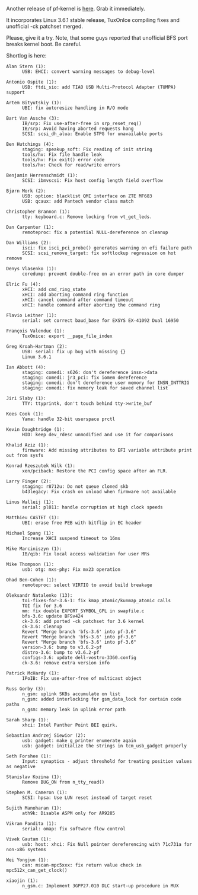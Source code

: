 Another release of pf-kernel is
[here](http://pf.natalenko.name/sources/3.6/patch-3.6.2-pf.bz2). Grab it
immediately.  
  
It incorporates Linux 3.6.1 stable release, TuxOnIce compiling fixes and
unofficial -ck patchset merged.  
  
Please, give it a try. Note, that some guys reported that unofficial BFS port
breaks kernel boot. Be careful.  
  
Shortlog is here:  
  

    
    
    Alan Stern (1):  
          USB: EHCI: convert warning messages to debug-level  
      
    Antonio Ospite (1):  
          USB: ftdi_sio: add TIAO USB Multi-Protocol Adapter (TUMPA) support  
      
    Artem Bityutskiy (1):  
          UBI: fix autoresize handling in R/O mode  
      
    Bart Van Assche (3):  
          IB/srp: Fix use-after-free in srp_reset_req()  
          IB/srp: Avoid having aborted requests hang  
          SCSI: scsi_dh_alua: Enable STPG for unavailable ports  
      
    Ben Hutchings (4):  
          staging: speakup_soft: Fix reading of init string  
          tools/hv: Fix file handle leak  
          tools/hv: Fix exit() error code  
          tools/hv: Check for read/write errors  
      
    Benjamin Herrenschmidt (1):  
          SCSI: ibmvscsi: Fix host config length field overflow  
      
    Bjørn Mork (2):  
          USB: option: blacklist QMI interface on ZTE MF683  
          USB: qcaux: add Pantech vendor class match  
      
    Christopher Brannon (1):  
          tty: keyboard.c: Remove locking from vt_get_leds.  
      
    Dan Carpenter (1):  
          remoteproc: fix a potential NULL-dereference on cleanup  
      
    Dan Williams (2):  
          isci: fix isci_pci_probe() generates warning on efi failure path  
          SCSI: scsi_remove_target: fix softlockup regression on hot remove  
      
    Denys Vlasenko (1):  
          coredump: prevent double-free on an error path in core dumper  
      
    Elric Fu (4):  
          xHCI: add cmd_ring_state  
          xHCI: add aborting command ring function  
          xHCI: cancel command after command timeout  
          xHCI: handle command after aborting the command ring  
      
    Flavio Leitner (1):  
          serial: set correct baud_base for EXSYS EX-41092 Dual 16950  
      
    François Valenduc (1):  
          TuxOnice: export __page_file_index  
      
    Greg Kroah-Hartman (2):  
          USB: serial: fix up bug with missing {}  
          Linux 3.6.1  
      
    Ian Abbott (4):  
          staging: comedi: s626: don't dereference insn->data  
          staging: comedi: jr3_pci: fix iomem dereference  
          staging: comedi: don't dereference user memory for INSN_INTTRIG  
          staging: comedi: fix memory leak for saved channel list  
      
    Jiri Slaby (1):  
          TTY: ttyprintk, don't touch behind tty->write_buf  
      
    Kees Cook (1):  
          Yama: handle 32-bit userspace prctl  
      
    Kevin Daughtridge (1):  
          HID: keep dev_rdesc unmodified and use it for comparisons  
      
    Khalid Aziz (1):  
          firmware: Add missing attributes to EFI variable attribute print out from sysfs  
      
    Konrad Rzeszutek Wilk (1):  
          xen/pciback: Restore the PCI config space after an FLR.  
      
    Larry Finger (2):  
          staging: r8712u: Do not queue cloned skb  
          b43legacy: Fix crash on unload when firmware not available  
      
    Linus Walleij (1):  
          serial: pl011: handle corruption at high clock speeds  
      
    Matthieu CASTET (1):  
          UBI: erase free PEB with bitflip in EC header  
      
    Michael Spang (1):  
          Increase XHCI suspend timeout to 16ms  
      
    Mike Marciniszyn (1):  
          IB/qib: Fix local access validation for user MRs  
      
    Mike Thompson (1):  
          usb: otg: mxs-phy: Fix mx23 operation  
      
    Ohad Ben-Cohen (1):  
          remoteproc: select VIRTIO to avoid build breakage  
      
    Oleksandr Natalenko (13):  
          toi-fixes-for-3.6-1: fix kmap_atomic/kunmap_atomic calls  
          TOI fix for 3.6  
          mm: fix double EXPORT_SYMBOL_GPL in swapfile.c  
          bfs-3.6: update BFSv424  
          ck-3.6: add ported -ck patchset for 3.6 kernel  
          ck-3.6: cleanup  
          Revert "Merge branch 'bfs-3.6' into pf-3.6"  
          Revert "Merge branch 'bfs-3.6' into pf-3.6"  
          Revert "Merge branch 'bfs-3.6' into pf-3.6"  
          version-3.6: bump to v3.6.2-pf  
          distro-3.6: bump to v3.6.2-pf  
          configs-3.6: update dell-vostro-3360.config  
          ck-3.6: remove extra version info  
      
    Patrick McHardy (1):  
          IPoIB: Fix use-after-free of multicast object  
      
    Russ Gorby (3):  
          n_gsm: uplink SKBs accumulate on list  
          n_gsm: added interlocking for gsm_data_lock for certain code paths  
          n_gsm: memory leak in uplink error path  
      
    Sarah Sharp (1):  
          xhci: Intel Panther Point BEI quirk.  
      
    Sebastian Andrzej Siewior (2):  
          usb: gadget: make g_printer enumerate again  
          usb: gadget: initialize the strings in tcm_usb_gadget properly  
      
    Seth Forshee (1):  
          Input: synaptics - adjust threshold for treating position values as negative  
      
    Stanislav Kozina (1):  
          Remove BUG_ON from n_tty_read()  
      
    Stephen M. Cameron (1):  
          SCSI: hpsa: Use LUN reset instead of target reset  
      
    Sujith Manoharan (1):  
          ath9k: Disable ASPM only for AR9285  
      
    Vikram Pandita (1):  
          serial: omap: fix software flow control  
      
    Vivek Gautam (1):  
          usb: host: xhci: Fix Null pointer dereferencing with 71c731a for non-x86 systems  
      
    Wei Yongjun (1):  
          can: mscan-mpc5xxx: fix return value check in mpc512x_can_get_clock()  
      
    xiaojin (1):  
          n_gsm.c: Implement 3GPP27.010 DLC start-up procedure in MUX

